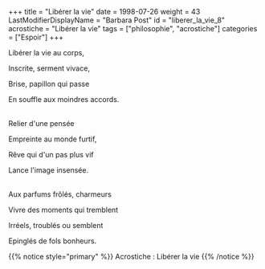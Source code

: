 +++
title = "Libérer la vie"
date = 1998-07-26
weight = 43
LastModifierDisplayName = "Barbara Post"
id = "liberer_la_vie_8"
acrostiche = "Libérer la vie"
tags = ["philosophie", "acrostiche"]
categories = ["Espoir"]
+++

Libérer la vie au corps,

Inscrite, serment vivace,

Brise, papillon qui passe

En souffle aux moindres accords.

 \
Relier d'une pensée

Empreinte au monde furtif,

Rêve qui d'un pas plus vif

Lance l'image insensée.

 \
Aux parfums frôlés, charmeurs

Vivre des moments qui tremblent

Irréels, troublés ou semblent

Epinglés de fols bonheurs.

{{% notice style="primary" %}}
Acrostiche : Libérer la vie
{{% /notice %}}
